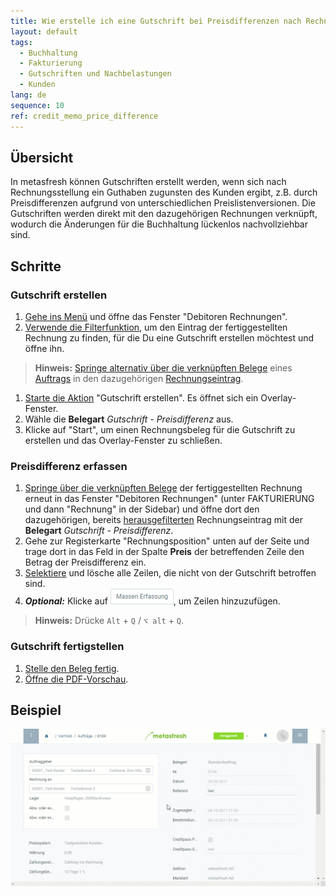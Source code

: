```yaml
---
title: Wie erstelle ich eine Gutschrift bei Preisdifferenzen nach Rechnungsstellung?
layout: default
tags:
  - Buchhaltung
  - Fakturierung
  - Gutschriften und Nachbelastungen
  - Kunden
lang: de
sequence: 10
ref: credit_memo_price_difference
---
```


## Übersicht
In metasfresh können Gutschriften erstellt werden, wenn sich nach Rechnungsstellung ein Guthaben zugunsten des Kunden ergibt, z.B. durch Preisdifferenzen aufgrund von unterschiedlichen Preislistenversionen. Die Gutschriften werden direkt mit den dazugehörigen Rechnungen verknüpft, wodurch die Änderungen für die Buchhaltung lückenlos nachvollziehbar sind.

## Schritte

### Gutschrift erstellen
1. [Gehe ins Menü](Menu) und öffne das Fenster "Debitoren Rechnungen".
1. [Verwende die Filterfunktion](Filterfunktion), um den Eintrag der fertiggestellten Rechnung zu finden, für die Du eine Gutschrift erstellen möchtest und öffne ihn.
 >**Hinweis:** [Springe alternativ über die verknüpften Belege](SpringezuBelegen) eines [Auftrags](Auftrag_erfassen) in den dazugehörigen [Rechnungseintrag](Zu_Auftrag_Rechnung_erstellen).

1. [Starte die Aktion](AktionStarten) "Gutschrift erstellen". Es öffnet sich ein Overlay-Fenster.
1. Wähle die **Belegart** *Gutschrift - Preisdifferenz* aus.
1. Klicke auf "Start", um einen Rechnungsbeleg für die Gutschrift zu erstellen und das Overlay-Fenster zu schließen.

### Preisdifferenz erfassen
1. [Springe über die verknüpften Belege](SpringezuBelegen) der fertiggestellten Rechnung erneut in das Fenster "Debitoren Rechnungen" (unter FAKTURIERUNG und dann "Rechnung" in der Sidebar) und öffne dort den dazugehörigen, bereits [herausgefilterten](Filterfunktion) Rechnungseintrag mit der **Belegart** *Gutschrift - Preisdifferenz*.
1. Gehe zur Registerkarte "Rechnungsposition" unten auf der Seite und trage dort in das Feld in der Spalte **Preis** der betreffenden Zeile den Betrag der Preisdifferenz ein.
1. [Selektiere](AuswahlBelege) und lösche alle Zeilen, die nicht von der Gutschrift betroffen sind.
1. ***Optional:*** Klicke auf ![](assets/Massen_Erfassung_Button.png), um Zeilen hinzuzufügen.
 >**Hinweis:** Drücke `Alt` + `Q` / `⌥ alt` + `Q`.

### Gutschrift fertigstellen
1. [Stelle den Beleg fertig](BelegverarbeitungFertigstellen).
1. [Öffne die PDF-Vorschau](PDFVorschau).

## Beispiel
![](assets/Gutschrift_Preisdifferenz.gif)
